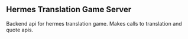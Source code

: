 ## Hermes Translation Game Server

Backend api for hermes translation game. Makes calls to translation and quote apis.
